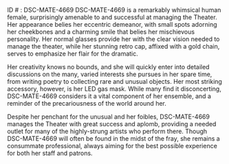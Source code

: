 ID # : DSC-MATE-4669
DSC-MATE-4669 is a remarkably whimsical human female, surprisingly amenable to and successful at managing the Theater. Her appearance belies her eccentric demeanor, with small spots adorning her cheekbones and a charming smile that belies her mischievous personality. Her normal glasses provide her with the clear vision needed to manage the theater, while her stunning retro cap, affixed with a gold chain, serves to emphasize her flair for the dramatic.

Her creativity knows no bounds, and she will quickly enter into detailed discussions on the many, varied interests she pursues in her spare time, from writing poetry to collecting rare and unusual objects. Her most striking accessory, however, is her LED gas mask. While many find it disconcerting, DSC-MATE-4669 considers it a vital component of her ensemble, and a reminder of the precariousness of the world around her.

Despite her penchant for the unusual and her foibles, DSC-MATE-4669 manages the Theater with great success and aplomb, providing a needed outlet for many of the highly-strung artists who perform there. Though DSC-MATE-4669 will often be found in the midst of the fray, she remains a consummate professional, always aiming for the best possible experience for both her staff and patrons.